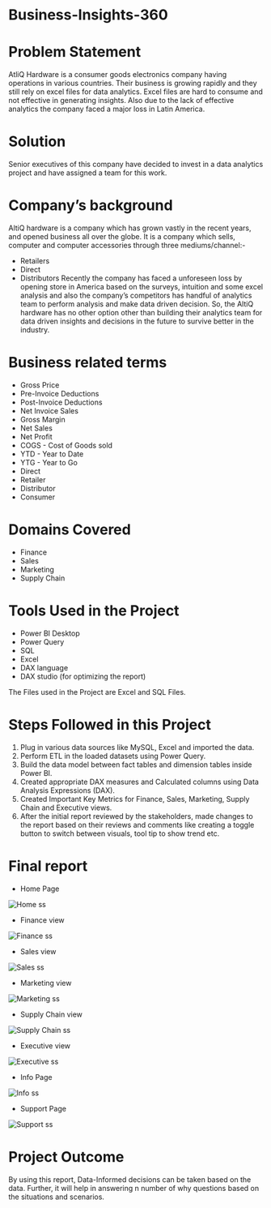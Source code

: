 # Business-Insights-360

# Problem Statement
AtliQ Hardware is a consumer goods electronics company having operations in various countries. Their business is growing rapidly and they still rely on excel files for data analytics. Excel files are hard to consume and not effective in generating insights. Also due to the lack of effective analytics the company faced a major loss in Latin America.

# Solution
Senior executives of this company have decided to invest in a data analytics project and have assigned a team for this work.

# Company’s background
AltiQ hardware is a company which has grown vastly in the recent years, and opened business all over the globe. It is a company which sells, computer and computer accessories through three mediums/channel:-

- Retailers
- Direct
- Distributors
Recently the company has faced a unforeseen loss by opening store in America based on the surveys, intuition and some excel analysis and also the company’s competitors has handful of analytics team to perform analysis and make data driven decision. So, the AltiQ hardware has no other option other than building their analytics team for data driven insights and decisions in the future to survive better in the industry.

# Business related terms
- Gross Price
- Pre-Invoice Deductions
- Post-Invoice Deductions
- Net Invoice Sales
- Gross Margin
- Net Sales
- Net Profit
- COGS - Cost of Goods sold
- YTD - Year to Date
- YTG - Year to Go
- Direct
- Retailer
- Distributor
- Consumer

# Domains Covered
- Finance
- Sales
- Marketing
- Supply Chain

# Tools Used in the Project
- Power BI Desktop
- Power Query
- SQL 
- Excel
- DAX language
- DAX studio (for optimizing the report)

The Files used in the Project are Excel and SQL Files.

# Steps Followed in this Project
1. Plug in various data sources like MySQL, Excel and imported the data.
2. Perform ETL in the loaded datasets using Power Query.
3. Build the data model between fact tables and dimension tables inside Power BI.
4. Created appropriate DAX measures and Calculated columns using Data Analysis Expressions (DAX).
5. Created Important Key Metrics for Finance, Sales, Marketing, Supply Chain and Executive views.
6. After the initial report reviewed by the stakeholders, made changes to the report based on their reviews and comments like creating a toggle button to switch between visuals, tool tip to show trend etc.

# Final report

- Home Page
  
 ![Home ss](https://github.com/DeveshPathak16/Business-Insights-360/assets/144233773/37d626f3-0433-40d8-80f3-48cef382ae5a)

- Finance view
  
![Finance ss](https://github.com/DeveshPathak16/Business-Insights-360/assets/144233773/e84434e2-4d7d-4117-8754-5014e612b734)

- Sales view
  
![Sales ss](https://github.com/DeveshPathak16/Business-Insights-360/assets/144233773/25ed6ea4-fc09-4b1c-804b-8b563169f35e)

- Marketing view
  
![Marketing ss](https://github.com/DeveshPathak16/Business-Insights-360/assets/144233773/ec5d26ea-0951-4c4a-aa18-db23486ffc40)

- Supply Chain view
  
![Supply Chain ss](https://github.com/DeveshPathak16/Business-Insights-360/assets/144233773/79309b69-4de6-4b93-b5c7-e0bc75dd7ed3)

- Executive view
  
![Executive ss](https://github.com/DeveshPathak16/Business-Insights-360/assets/144233773/8d632272-1624-407b-9de4-73889f4efe47)

- Info Page
  
![Info ss](https://github.com/DeveshPathak16/Business-Insights-360/assets/144233773/8e3aa0bb-6789-4c1f-846f-425353f957f9)

- Support Page
  
![Support ss](https://github.com/DeveshPathak16/Business-Insights-360/assets/144233773/5e72e32f-667f-48b8-8412-ca7726a0bf31)

# Project Outcome
By using this report, Data-Informed decisions can be taken based on the data. Further, it will help in answering n number of why questions based on the situations and scenarios.
